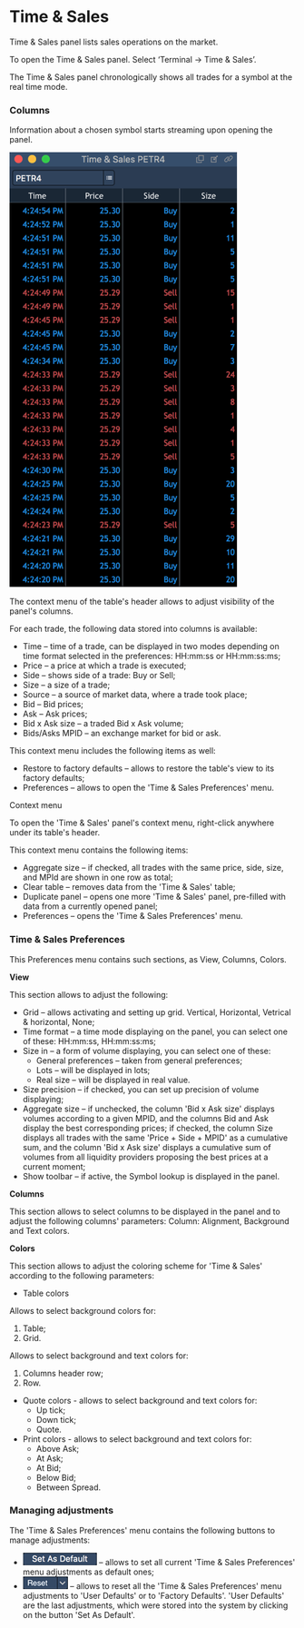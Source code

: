 # Time & Sales

Time & Sales panel lists sales operations on the market.

To open the Time & Sales panel. Select ‘Terminal -&gt; Time & Sales’.

The Time & Sales panel chronologically shows all trades for a symbol at the real time mode.

### **Columns**

Information about a chosen symbol starts streaming upon opening the panel.

![](../../.gitbook/assets/new-ts.png)


The context menu of the table's header allows to adjust visibility of the panel's columns.

For each trade, the following data stored into columns is available:

* Time – time of a trade, can be displayed in two modes depending on time format selected in the preferences: HH:mm:ss or HH:mm:ss:ms;
* Price – a price at which a trade is executed;
* Side – shows side of a trade: Buy or Sell;
* Size – a size of a trade;
* Source – a source of market data, where a trade took place;
* Bid – Bid prices;
* Ask – Ask prices;
* Bid x Ask size – a traded Bid x Ask volume;
* Bids/Asks MPID – an exchange market for bid or ask.

This context menu includes the following items as well:

* Restore to factory defaults – allows to restore the table's view to its factory defaults;
* Preferences – allows to open the 'Time & Sales Preferences' menu.

Context menu

To open the 'Time & Sales' panel's context menu, right-click anywhere under its table's header.

This context menu contains the following items:

* Aggregate size – if checked, all trades with the same price, side, size, and MPId are shown in one row as total;
* Clear table – removes data from the 'Time & Sales' table;
* Duplicate panel – opens one more 'Time & Sales' panel, pre-filled with data from a currently opened panel;
* Preferences – opens the 'Time & Sales Preferences' menu.

### Time & Sales Preferences

This Preferences menu contains such sections, as View, Columns, Colors.

**View**

This section allows to adjust the following:

* Grid – allows activating and setting up grid. Vertical, Horizontal, Vetrical & horizontal, None;
* Time format – a time mode displaying on the panel, you can select one of these: HH:mm:ss, HH:mm:ss:ms;
* Size in – a form of volume displaying, you can select one of these:
  * General preferences – taken from general preferences;
  * Lots – will be displayed in lots;
  * Real size – will be displayed in real value.
* Size precision – if checked, you can set up precision of volume displaying;
* Aggregate size – if unchecked, the column 'Bid x Ask size' displays volumes according to a given MPID, and the columns Bid and Ask display the best corresponding prices; if checked, the column Size displays all trades with the same 'Price + Side + MPID' as a cumulative sum, and the column 'Bid x Ask size' displays a cumulative sum of volumes from all liquidity providers proposing the best prices at a current moment;
* Show toolbar – if active, the Symbol lookup is displayed in the panel.

**Columns**

This section allows to select columns to be displayed in the panel and to adjust the following columns' parameters: Column: Alignment, Background and Text colors.

**Colors**

This section allows to adjust the coloring scheme for 'Time & Sales' according to the following parameters:

* Table colors

Allows to select background colors for:

1. Table;
2. Grid.

Allows to select background and text colors for:

1. Columns header row;
2. Row.

* Quote colors - allows to select background and text colors for:
  * Up tick;
  * Down tick;
  * Quote.
* Print colors - allows to select background and text colors for:
  * Above Ask;
  * At Ask;
  * At Bid;
  * Below Bid;
  * Between Spread.

### Managing adjustments 

The 'Time & Sales Preferences' menu contains the following buttons to manage adjustments:

* ![](../../.gitbook/assets/set%20%281%29.png)
  – allows to set all current 'Time & Sales Preferences' menu adjustments as default ones; 
* ![](../../.gitbook/assets/reset.png)
  – allows to reset all the 'Time & Sales Preferences' menu adjustments to 'User Defaults' or to 'Factory Defaults'. 'User Defaults' are the last adjustments, which were stored into the system by clicking on the button 'Set As Default'. 

